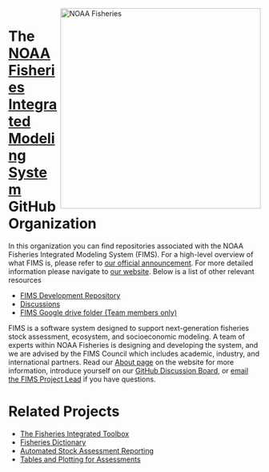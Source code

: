 <img align="right" src="https://raw.githubusercontent.com/nmfs-general-modeling-tools/nmfspalette/main/man/figures/noaa-fisheries-rgb-2line-horizontal-small.png" width="400" alt="NOAA Fisheries">  

# The [NOAA Fisheries Integrated Modeling System](https://noaa-fims.github.io/) GitHub Organization 

In this organization you can find repositories associated with the NOAA Fisheries Integrated Modeling System (FIMS). For a high-level overview of what FIMS is, please refer to [our official announcement](https://www.fisheries.noaa.gov/national/population-assessments/fisheries-integrated-modeling-system). For more detailed information please navigate to [our website](https://noaa-fims.github.io/). Below is a list of other relevant resources
- [FIMS Development Repository](https://github.com/noaa-fims/fims/)
- [Discussions](https://github.com/orgs/NOAA-FIMS/discussions)
- [FIMS Google drive folder (Team members only)](https://drive.google.com/drive/folders/1weGhwrvDEBEyRnJ-bEeMrsFtwloEdow4?usp=sharing)

FIMS is a software system designed to support next-generation fisheries stock assessment, ecosystem, and socioeconomic modeling. A team of experts within NOAA Fisheries is designing and developing the system, and we are advised by the FIMS Council which includes academic, industry, and international partners. Read our [About page](https://noaa-fims.github.io/about/) on the website for more information, introduce yourself on our [GitHub Discussion Board](https://github.com/orgs/NOAA-FIMS/discussions/801), or [email the FIMS Project Lead](mailto:kelli.johnson@noaa.gov) if you have questions.

# Related Projects
- [The Fisheries Integrated Toolbox](https://noaa-fisheries-integrated-toolbox.github.io/)
- [Fisheries Dictionary](https://github.com/nmfs-ost/fishdictionary)
- [Automated Stock Assessment Reporting](https://github.com/nmfs-ost/asar)
- [Tables and Plotting for Assessments](https://github.com/nmfs-ost/stockplotr)
